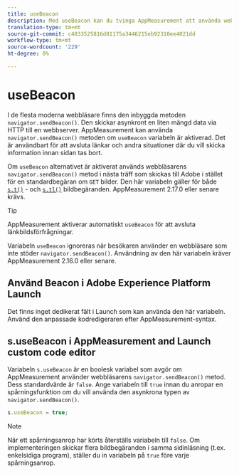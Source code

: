 ```yaml
---
title: useBeacon
description: Med useBeacon kan du tvinga AppMeasurement att använda webbläsarnas sendBeacon-API
translation-type: tm+mt
source-git-commit: c4833525816d81175a3446215eb92310ee4021dd
workflow-type: tm+mt
source-wordcount: '229'
ht-degree: 0%

---
```



# useBeacon

I de flesta moderna webbläsare finns den inbyggda metoden `navigator.sendBeacon()`. Den skickar asynkront en liten mängd data via HTTP till en webbserver. AppMeasurement kan använda `navigator.sendBeacon()` metoden om `useBeacon` variabeln är aktiverad. Det är användbart för att avsluta länkar och andra situationer där du vill skicka information innan sidan tas bort.

Om `useBeacon` alternativet är aktiverat används webbläsarens `navigator.sendBeacon()` metod i nästa träff som skickas till Adobe i stället för en standardbegäran om `GET` bilder. Den här variabeln gäller för både [`s.t()`](../functions/t-method.md) - och [`s.tl()`](../functions/tl-method.md) bildbegäranden. AppMeasurement 2.17.0 eller senare krävs.

>[!TIP]
>
>AppMeasurement aktiverar automatiskt `useBeacon` för att avsluta länkbildsförfrågningar.

Variabeln `useBeacon` ignoreras när besökaren använder en webbläsare som inte stöder `navigator.sendBeacon()`. Användning av den här variabeln kräver AppMeasurement 2.16.0 eller senare.

## Använd Beacon i Adobe Experience Platform Launch

Det finns inget dedikerat fält i Launch som kan använda den här variabeln. Använd den anpassade kodredigeraren efter AppMeasurement-syntax.

## s.useBeacon i AppMeasurement and Launch custom code editor

Variabeln `s.useBeacon` är en boolesk variabel som avgör om AppMeasurement använder webbläsarens `navigator.sendBeacon()` metod. Dess standardvärde är `false`. Ange variabeln till `true` innan du anropar en spårningsfunktion om du vill använda den asynkrona typen av `navigator.sendBeacon()`.

```js
s.useBeacon = true;
```

>[!NOTE]
>
>När ett spårningsanrop har körts återställs variabeln till `false`. Om implementeringen skickar flera bildbegäranden i samma sidinläsning (t.ex. enkelsidiga program), ställer du in variabeln på `true` före varje spårningsanrop.
